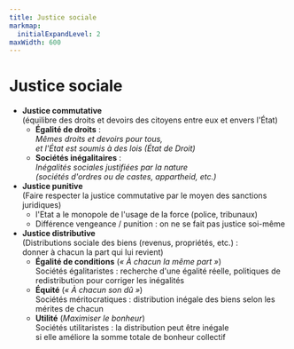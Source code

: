 ```yaml
---
title: Justice sociale
markmap:
  initialExpandLevel: 2
maxWidth: 600
---
```

# **Justice sociale**
- **Justice commutative** <br> (équilibre des droits et devoirs des citoyens entre eux et envers l'État) <!--fold-->
  - **Égalité de droits** : <br> *Mêmes droits et devoirs pour tous, <br> et l'État est soumis à des lois (État de Droit)*
  - **Sociétés inégalitaires** : <br> *Inégalités sociales justifiées par la nature <br> (sociétés d'ordres ou de castes, appartheid, etc.)*
- **Justice punitive** <br> (Faire respecter la justice commutative par le moyen des sanctions juridiques) 
  - l'Etat a le monopole de l'usage de la force (police, tribunaux)
  - Différence vengeance / punition : on ne se fait pas justice soi-même
- **Justice distributive** <br> (Distributions sociale des biens (revenus, propriétés, etc.) : <br> donner à chacun la part qui lui revient)
  - **Égalité de conditions** (*« À chacun la même part »*) <br> Sociétés égalitaristes : recherche d'une égalité réelle, politiques de redistribution pour corriger les inégalités
  - **Équité** (*« À chacun son dû »*) <br> Sociétés méritocratiques : distribution inégale des biens selon les mérites de chacun
  - **Utilité** (*Maximiser le bonheur*) <br> Sociétés utilitaristes : la distribution peut être inégale <br> si elle améliore la somme totale de bonheur collectif

